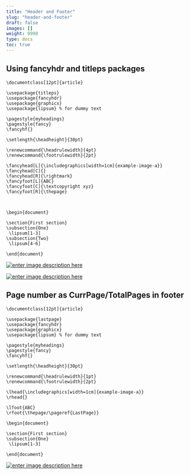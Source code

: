 ```yaml
---
title: "Header and Footer"
slug: "header-and-footer"
draft: false
images: []
weight: 9998
type: docs
toc: true
---
```


## Using fancyhdr and titleps packages
    \documentclass[12pt]{article}

    \usepackage{titleps}
    \usepackage{fancyhdr}
    \usepackage{graphicx}
    \usepackage{lipsum} % for dummy text
    
    \pagestyle{myheadings}
    \pagestyle{fancy}
    \fancyhf{}
    
    \setlength{\headheight}{30pt}
    
    \renewcommand{\headrulewidth}{4pt}
    \renewcommand{\footrulewidth}{2pt}
    
    \fancyhead[L]{\includegraphics[width=1cm]{example-image-a}}
    \fancyhead[C]{}
    \fancyhead[R]{\rightmark}
    \fancyfoot[L]{ABC}
    \fancyfoot[C]{\textcopyright xyz}
    \fancyfoot[R]{\thepage}
    
    
    
    \begin{document}
    
    \section{First section}
    \subsection{One}
     \lipsum[1-3]
    \subsection{Two} 
     \lipsum[4-6]
     
    \end{document}


[![enter image description here][1]][1]


[![enter image description here][2]][2]


  [1]: https://i.stack.imgur.com/g8Td4.png
  [2]: https://i.stack.imgur.com/Ey216.png

## Page number as CurrPage/TotalPages in footer
    \documentclass[12pt]{article}

    \usepackage{lastpage}
    \usepackage{fancyhdr}
    \usepackage{graphicx}
    \usepackage{lipsum} % for dummy text
    
    \pagestyle{myheadings}
    \pagestyle{fancy}
    \fancyhf{}
    
    \setlength{\headheight}{30pt}
    
    \renewcommand{\headrulewidth}{1pt}
    \renewcommand{\footrulewidth}{2pt}
    
    \lhead{\includegraphics[width=1cm]{example-image-a}}
    \rhead{}
    
    \lfoot{ABC}
    \rfoot{\thepage/\pageref{LastPage}}
    
    \begin{document}
    
    \section{First section}
    \subsection{One}
     \lipsum[1-3]
     
    \end{document}


[![enter image description here][1]][1]


  [1]: https://i.stack.imgur.com/437E0.png

